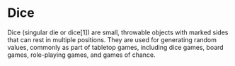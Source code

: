 # Dice
Dice (singular die or dice[1]) are small, throwable objects with marked sides that can rest in multiple positions. They are used for generating random values, commonly as part of tabletop games, including dice games, board games, role-playing games, and games of chance.

